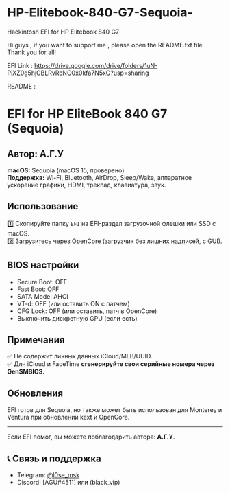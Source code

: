# HP-Elitebook-840-G7-Sequoia-
Hackintosh EFI for HP Elitebook 840 G7 


Hi guys , if you want to support me , please open the README.txt file . Thank you for all! 

EFI Link : https://drive.google.com/drive/folders/1uN-PiXZ0g5hjGBLRvRcNO0x0kfa7N5xG?usp=sharing 



README :  


# EFI for HP EliteBook 840 G7 (Sequoia)

## Автор: А.Г.У

**macOS:** Sequoia (macOS 15, проверено)  
**Поддержка:** Wi-Fi, Bluetooth, AirDrop, Sleep/Wake, аппаратное ускорение графики, HDMI, трекпад, клавиатура, звук.

## Использование
1️⃣ Скопируйте папку `EFI` на EFI-раздел загрузочной флешки или SSD с macOS.  
2️⃣ Загрузитесь через OpenCore (загрузчик без лишних надписей, с GUI).

## BIOS настройки
- Secure Boot: OFF
- Fast Boot: OFF
- SATA Mode: AHCI
- VT-d: OFF (или оставить ON с патчем)
- CFG Lock: OFF (или оставить, патч в OpenCore)
- Выключить дискретную GPU (если есть)

## Примечания
✅ Не содержит личных данных iCloud/MLB/UUID.  
✅ Для iCloud и FaceTime **сгенерируйте свои серийные номера через GenSMBIOS.**

## Обновления
EFI готов для Sequoia, но также может быть использован для Monterey и Ventura при обновлении kext и OpenCore.

---
Если EFI помог, вы можете поблагодарить автора: **А.Г.У**. 


## 📞 Связь и поддержка

- Telegram: [@l0se_msk](https://t.me/l0se_msk)
- Discord: [AGU#4511] или (black_vip)
